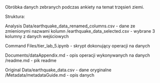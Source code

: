 Obróbka danych zebranych podczas ankiety na temat trzęsień ziemi.

Struktura:

Analysis Data/earthquake_data_renamed_columns.csv - dane ze zmienionymi nazwami kolumn
             /earthquake_data_selected.csv - wybrane 3 kolumny z danych wejściowych

Command Files/tier_lab_5.ipynb - skrypt dokonujący operacji na danych

Documents/dataAppendix.md - opis operacji wykonywanych na danych
         /readme.md - pik readme

Original Data/earthquake_data.csv - dane oryginalne
             /Metadata/metadataGuide.md - opis danych


